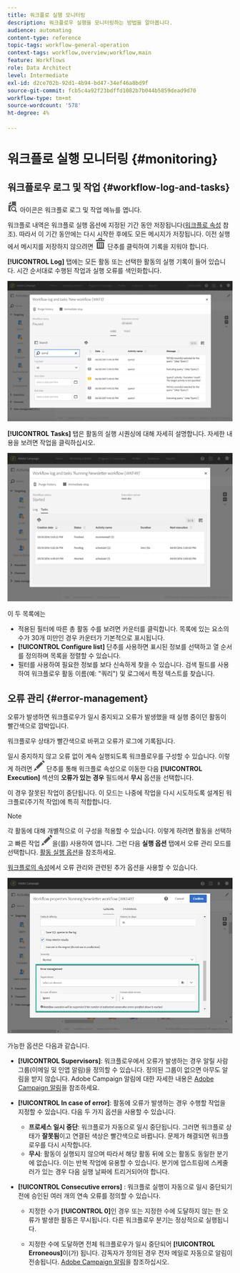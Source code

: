 ```yaml
---
title: 워크플로 실행 모니터링
description: 워크플로우 실행을 모니터링하는 방법을 알아봅니다.
audience: automating
content-type: reference
topic-tags: workflow-general-operation
context-tags: workflow,overview;workflow,main
feature: Workflows
role: Data Architect
level: Intermediate
exl-id: d2ce702b-92d1-4b94-bd47-34ef46a8bd9f
source-git-commit: fcb5c4a92f23bdffd1082b7b044b5859dead9d70
workflow-type: tm+mt
source-wordcount: '578'
ht-degree: 4%

---
```


# 워크플로 실행 모니터링 {#monitoring}

## 워크플로우 로그 및 작업 {#workflow-log-and-tasks}

![](assets/printpreview_darkgrey-24px.png) 아이콘은 워크플로 로그 및 작업 메뉴를 엽니다.

워크플로 내역은 워크플로 실행 옵션에 지정된 기간 동안 저장됩니다([워크플로 속성](../../automating/using/managing-execution-options.md) 참조). 따라서 이 기간 동안에는 다시 시작한 후에도 모든 메시지가 저장됩니다. 이전 실행에서 메시지를 저장하지 않으려면 ![](assets/delete_darkgrey-24px.png) 단추를 클릭하여 기록을 지워야 합니다.

**[!UICONTROL Log]** 탭에는 모든 활동 또는 선택한 활동의 실행 기록이 들어 있습니다. 시간 순서대로 수행된 작업과 실행 오류를 색인화합니다.

![](assets/wkf_execution_4.png)

**[!UICONTROL Tasks]** 탭은 활동의 실행 시퀀싱에 대해 자세히 설명합니다. 자세한 내용을 보려면 작업을 클릭하십시오.

![](assets/wkf_execution_5.png)

이 두 목록에는

* 적용된 필터에 따른 총 활동 수를 보려면 카운터를 클릭합니다. 목록에 있는 요소의 수가 30개 미만인 경우 카운터가 기본적으로 표시됩니다.
* **[!UICONTROL Configure list]** 단추를 사용하면 표시된 정보를 선택하고 열 순서를 정의하며 목록을 정렬할 수 있습니다.
* 필터를 사용하여 필요한 정보를 보다 신속하게 찾을 수 있습니다. 검색 필드를 사용하여 워크플로우 활동 이름(예: &quot;쿼리&quot;) 및 로그에서 특정 텍스트를 찾습니다.

## 오류 관리 {#error-management}

오류가 발생하면 워크플로우가 일시 중지되고 오류가 발생했을 때 실행 중이던 활동이 빨간색으로 깜박입니다.

워크플로우 상태가 빨간색으로 바뀌고 오류가 로그에 기록됩니다.

일시 중지하지 않고 오류 없이 계속 실행되도록 워크플로우를 구성할 수 있습니다. 이렇게 하려면 ![](assets/edit_darkgrey-24px.png) 단추를 통해 워크플로 속성으로 이동한 다음 **[!UICONTROL Execution]** 섹션의 **오류가 있는 경우** 필드에서 **무시** 옵션을 선택합니다.

이 경우 잘못된 작업이 중단됩니다. 이 모드는 나중에 작업을 다시 시도하도록 설계된 워크플로(주기적 작업)에 특히 적합합니다.

>[!NOTE]
>
>각 활동에 대해 개별적으로 이 구성을 적용할 수 있습니다. 이렇게 하려면 활동을 선택하고 빠른 작업 ![](assets/edit_darkgrey-24px.png)을(를) 사용하여 엽니다. 그런 다음 **실행 옵션** 탭에서 오류 관리 모드를 선택합니다. [활동 실행 옵션](../../automating/using/activity-properties.md)을 참조하세요.

[워크플로의 속성](../../automating/using/managing-execution-options.md)에서 오류 관리와 관련된 추가 옵션을 사용할 수 있습니다.

![](assets/wkf_execution_error.png)

가능한 옵션은 다음과 같습니다.

* **[!UICONTROL Supervisors]**: 워크플로우에서 오류가 발생하는 경우 알릴 사람 그룹(이메일 및 인앱 알림)을 정의할 수 있습니다. 정의된 그룹이 없으면 아무도 알림을 받지 않습니다. Adobe Campaign 알림에 대한 자세한 내용은 [Adobe Campaign 알림](../../administration/using/sending-internal-notifications.md)을 참조하세요.

* **[!UICONTROL In case of error]**: 활동에 오류가 발생하는 경우 수행할 작업을 지정할 수 있습니다. 다음 두 가지 옵션을 사용할 수 있습니다.

   * **프로세스 일시 중단**: 워크플로가 자동으로 일시 중단됩니다. 그러면 워크플로 상태가 **잘못됨**&#x200B;이고 연결된 색상은 빨간색으로 바뀝니다. 문제가 해결되면 워크플로우를 다시 시작합니다.
   * **무시**: 활동이 실행되지 않으며 따라서 해당 활동 뒤에 오는 활동도 동일한 분기에 없습니다. 이는 반복 작업에 유용할 수 있습니다. 분기에 업스트림에 스케줄러가 있는 경우 다음 실행 날짜에 트리거되어야 합니다.

* **[!UICONTROL Consecutive errors]** : 워크플로 실행이 자동으로 일시 중단되기 전에 승인된 여러 개의 연속 오류를 정의할 수 있습니다.

   * 지정한 수가 **[!UICONTROL 0]**&#x200B;인 경우 또는 지정한 수에 도달하지 않는 한 오류가 발생한 활동은 무시됩니다. 다른 워크플로우 분기는 정상적으로 실행됩니다.

   * 지정한 수에 도달하면 전체 워크플로우가 일시 중단되어 **[!UICONTROL Erroneous]**&#x200B;이(가) 됩니다. 감독자가 정의된 경우 전자 메일로 자동으로 알림이 전송됩니다. [Adobe Campaign 알림](../../administration/using/sending-internal-notifications.md)을 참조하십시오.
